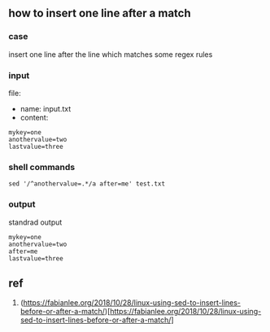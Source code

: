 ## how to insert one line after a match

### case

insert one line after the line which matches some regex rules

### input

file: 

- name: input.txt
- content: 

```
mykey=one
anothervalue=two
lastvalue=three
```

### shell commands

```
sed '/^anothervalue=.*/a after=me' test.txt
```

### output

standrad output

```
mykey=one
anothervalue=two
after=me
lastvalue=three
```

## ref

1. (https://fabianlee.org/2018/10/28/linux-using-sed-to-insert-lines-before-or-after-a-match/)[https://fabianlee.org/2018/10/28/linux-using-sed-to-insert-lines-before-or-after-a-match/]
